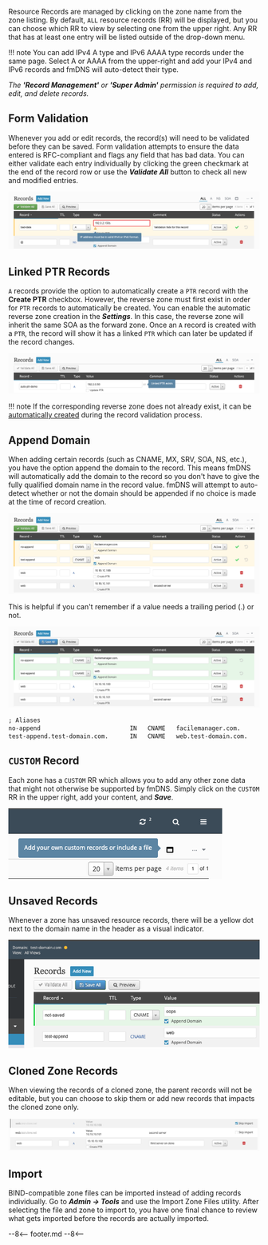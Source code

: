 Resource Records are managed by clicking on the zone name from the zone listing. By default, `ALL` resource records (RR) will be displayed, but you can choose which RR to view by selecting one from the upper right. Any RR that has at least one entry will be listed outside of the drop-down menu.

!!! note
    You can add IPv4 A type and IPv6 AAAA type records under the same page. Select A or AAAA from the upper-right and add your IPv4 and IPv6 records and fmDNS will auto-detect their type.

_The **'Record Management'** or **'Super Admin'** permission is required to add, edit, and delete records._

## Form Validation
Whenever you add or edit records, the record(s) will need to be validated before they can be saved. Form validation attempts to ensure the data entered is RFC-compliant and flags any field that has bad data. You can either validate each entry individually by clicking the green checkmark at the end of the record row or use the **_Validate All_** button to check all new and modified entries.

![Failed record validation](../../../images/modules/fmDNS/RecordValidationFail.png)

## Linked PTR Records
`A` records provide the option to automatically create a `PTR` record with the **Create PTR** checkbox. However, the reverse zone must first exist in order for `PTR` records to automatically be created. You can enable the automatic reverse zone creation in the **_Settings_**. In this case, the reverse zone will inherit the same SOA as the forward zone. Once an `A` record is created with a `PTR`, the record will show it has a linked `PTR` which can later be updated if the record changes.

![Linked PTR record](../../../images/modules/fmDNS/RecordLinkedPTR.png)

!!! note
    If the corresponding reverse zone does not already exist, it can be [automatically created](../../../admin/settings.md#create-reverse-zones-automatically) during the record validation process.

## Append Domain
When adding certain records (such as CNAME, MX, SRV, SOA, NS, etc.), you have the option append the domain to the record. This means fmDNS will automatically add the domain to the record so you don't have to give the fully qualified domain name in the record value. fmDNS will attempt to auto-detect whether or not the domain should be appended if no choice is made at the time of record creation.

![Automatically append domain during input](../../../images/modules/fmDNS/RecordAppendInput.png)

This is helpful if you can't remember if a value needs a trailing period (.) or not.

![Automatically append domain validated](../../../images/modules/fmDNS/RecordAppendValidated.png)

```
; Aliases
no-append                         IN   CNAME   facilemanager.com.
test-append.test-domain.com.      IN   CNAME   web.test-domain.com.
```

## `CUSTOM` Record
Each zone has a `CUSTOM` RR which allows you to add any other zone data that might not otherwise be supported by fmDNS. Simply click on the `CUSTOM` RR in the upper right, add your content, and **_Save_**.

![Custom RR](../../../images/modules/fmDNS/RecordCustomRR.png)

## Unsaved Records
Whenever a zone has unsaved resource records, there will be a yellow dot next to the domain name in the header as a visual indicator.

![Unsaved resource records](../../../images/modules/fmDNS/RecordNotSaved.png)

## Cloned Zone Records
When viewing the records of a cloned zone, the parent records will not be editable, but you can choose to skip them or add new records that impacts the cloned zone only.

![Cloned zone records](../../../images/modules/fmDNS/ZoneCloneRecords.png)

## Import
BIND-compatible zone files can be imported instead of adding records individually. Go to **_Admin → Tools_** and use the Import Zone Files utility. After selecting the file and zone to import to, you have one final chance to review what gets imported before the records are actually imported.

--8<--
footer.md
--8<--
